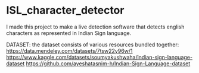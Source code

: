 # ISL_character_detector
I made this project to make a live detection software that detects english characters as represented in Indian Sign language.

DATASET:
the dataset consists of various resources bundled together:
https://data.mendeley.com/datasets/7tsw22y96w/1
https://www.kaggle.com/datasets/soumyakushwaha/indian-sign-language-dataset
https://github.com/ayeshatasnim-h/Indian-Sign-Language-dataset